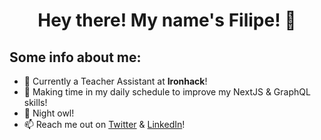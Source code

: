 <h1 align="center"> Hey there! My name's Filipe! 👋 </h1>

## Some info about me:

- 🔭 Currently a Teacher Assistant at **Ironhack**!
- 🌱 Making time in my daily schedule to improve my NextJS & GraphQL skills!
- 🦉 Night owl!
- 📫 Reach me out on [Twitter](https://twitter.com/Filipe__Freire) & [LinkedIn](https://www.linkedin.com/in/filiperpfreire/)!

<!--
- 💬 Ask me about
- 👯 I’m looking to collaborate on ...
- 🤔 I’m looking for help with ... -->
